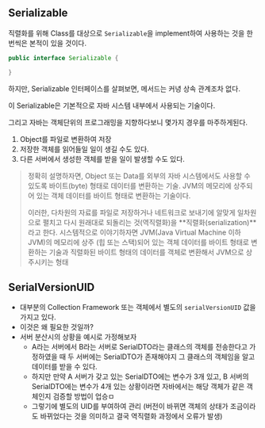 ## Serializable
직렬화를 위해 Class를 대상으로 `Serializable`을 implement하여 사용하는 것을 한번씩은 본적이 있을 것이다.

```java
public interface Serializable {

}
```

하지만, Serializable 인터페이스를 살펴보면, 메서드는 커녕 상속 관계조차 없다.

이 Serializable은 기본적으로 자바 시스템 내부에서 사용되는 기술이다.

그리고 자바는 객체단위의 프로그래밍을 지향하다보니 몇가지 경우를 마주하게된다.
1. Object를 파일로 변환하여 저장
2. 저장한 객체를 읽어들일 일이 생길 수도 있다.
3. 다른 서버에서 생성한 객체를 받을 일이 발생할 수도 있다.

> 정확히 설명하자면, Object 또는 Data를 외부의 자바 시스템에서도 사용할 수 있도록 바이트(byte) 형태로 데이터를 변환하는 기술.
> JVM의 메모리에 상주되어 있는 객체 데이터를 바이트 형태로 변환하는 기술이다.
>
> 이러한, 다차원의 자료를 파일로 저장하거나 네트워크로 보내기에 알맞게 일차원으로 펼치고 다시 원래대로 되돌리는 것(역직렬화)을 **직렬화(serialization)**라고 한다.
> 시스템적으로 이야기하자면 JVM(Java Virtual Machine 이하 JVM)의 메모리에 상주 (힙 또는 스택)되어 있는 객체 데이터를 바이트 형태로 변환하는 기술과 직렬화된 바이트 형태의 데이터를 객체로 변환해서 JVM으로 상주시키는 형태

## SerialVersionUID
- 대부분의 Collection Framework 또는 객체에서 별도의 `serialVersionUID` 값을 가지고 있다.
- 이것은 왜 필요한 것일까?
- 서버 분산시의 상황을 예시로 가정해보자
  - A라는 서버에서 B라는 서버로 SerialDTO라는 클래스의 객체를 전송한다고 가정하였을 때 두 서버에는 SerialDTO가 존재해야지 그 클래스의 객체임을 알고 데이터를 받을 수 있다.
  - 하지만 만약 A 서버가 갖고 있는 SerialDTO에는 변수가 3개 있고, B 서버의 SerialDTO에는 변수가 4개 있는 상황이라면 자바에서는 해당 객체가 같은 객체인지 검증할 방법이 업승ㅁ
  - 그렇기에 별도의 UID를 부여하여 관리 (버전이 바뀌면 객체의 상태가 조금이라도 바뀌었다는 것을 의미하고 결국 역직렬화 과정에서 오류가 발생)